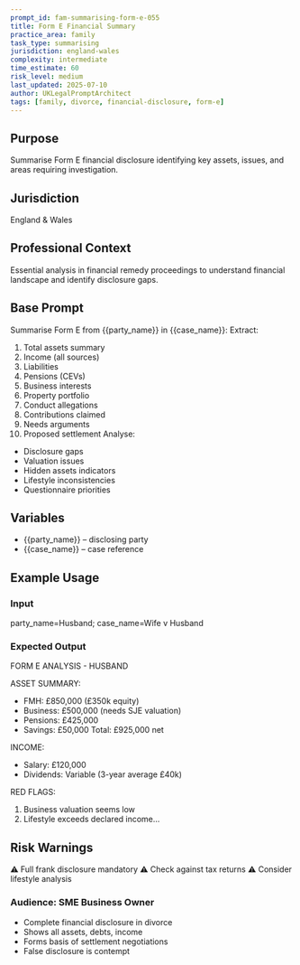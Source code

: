 ```yaml
---
prompt_id: fam-summarising-form-e-055
title: Form E Financial Summary
practice_area: family
task_type: summarising
jurisdiction: england-wales
complexity: intermediate
time_estimate: 60
risk_level: medium
last_updated: 2025-07-10
author: UKLegalPromptArchitect
tags: [family, divorce, financial-disclosure, form-e]
---
```


## Purpose
Summarise Form E financial disclosure identifying key assets, issues, and areas requiring investigation.

## Jurisdiction
England & Wales

## Professional Context
Essential analysis in financial remedy proceedings to understand financial landscape and identify disclosure gaps.

## Base Prompt
Summarise Form E from {{party_name}} in {{case_name}}:
Extract:
1. Total assets summary
2. Income (all sources)
3. Liabilities
4. Pensions (CEVs)
5. Business interests
6. Property portfolio
7. Conduct allegations
8. Contributions claimed
9. Needs arguments
10. Proposed settlement
Analyse:
- Disclosure gaps
- Valuation issues
- Hidden assets indicators
- Lifestyle inconsistencies
- Questionnaire priorities

## Variables
- {{party_name}} – disclosing party
- {{case_name}} – case reference

## Example Usage
### Input
party_name=Husband; case_name=Wife v Husband

### Expected Output
FORM E ANALYSIS - HUSBAND

ASSET SUMMARY:
- FMH: £850,000 (£350k equity)
- Business: £500,000 (needs SJE valuation)
- Pensions: £425,000
- Savings: £50,000
Total: £925,000 net

INCOME:
- Salary: £120,000
- Dividends: Variable (3-year average £40k)

RED FLAGS:
1. Business valuation seems low
2. Lifestyle exceeds declared income...

## Risk Warnings
⚠️ Full frank disclosure mandatory
⚠️ Check against tax returns
⚠️ Consider lifestyle analysis

### Audience: SME Business Owner
- Complete financial disclosure in divorce
- Shows all assets, debts, income
- Forms basis of settlement negotiations
- False disclosure is contempt
